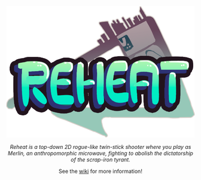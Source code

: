 <div align="center">

<img width="512px" src="assets/logo.png" />

<i>Reheat is a top-down 2D rogue-like twin-stick shooter where you play as Merlin, an anthropomorphic microwave, fighting to abolish the dictatorship of the scrap-iron tyrant.</i>

See the [wiki](https://github.com/JarrydWorland/2021_Capstone_GP2_Team/wiki) for more information!

</div>
